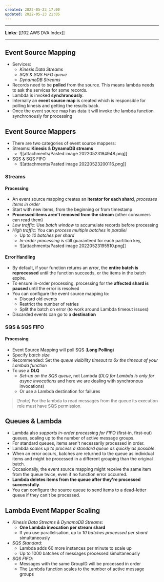 ```yaml
---
created: 2022-05-23 17:00
updated: 2022-05-23 21:05
---
```

---
**Links**: [[102 AWS DVA Index]]

---
## Event Source Mapping
- Services:
	- *Kinesis Data Streams*
	- *SQS & SQS FIFO queue*
	- *DynamoDB Streams*
- Records need to be **polled** from the source. This means lambda needs to ask the services for some records.
- Lambda is invoked **synchronously**.
- Internally an **event source map** is created which is responsible for polling kinesis and getting the results back.
- Once the event source map has data it will invoke the lambda function synchronously for processing

## Event Source Mappers
- There are two categories of event source mappers:
- Streams:  **Kinesis** & **DynamoDB streams**
	- ![[attachments/Pasted image 20220523194948.png]]
- SQS & SQS FIFO
	- ![[attachments/Pasted image 20220523200116.png]]

### Streams
#### Processing 
- An event source mapping creates an **iterator for each shard**, *processes items in order*
- Start with new items, from the beginning or from timestamp
- **Processed items aren't removed from the stream** (other consumers can read them)
- *Low traffic*: Use *batch window* to accumulate records before processing
- *High traffic*: You can *process multiple batches in parallel*
	- Up to *10 batches per shard*
	- *In-order processing* is still guaranteed for each partition key,
	- ![[attachments/Pasted image 20220523195510.png]]

#### Error Handling
- By default, if your function returns an *error*, the **entire batch is reprocessed** until the function succeeds, or the items in the batch expire.
- To ensure in-order processing, processing for the **affected shard is paused** until the error is resolved
- You can configure the event source mapping to:
	- Discard old events
	- Restrict the number of retries
	- Split the batch on error (to work around Lambda timeout issues)
- Discarded events can go to a **destination**

### SQS & SQS FIFO
#### Processing
- Event Source Mapping will poll SQS (**Long Polling**) 
- Specify *batch size*
- Recommended: Set the *queue visibility timeout to 6x the timeout of your Lambda function*
- To use a **DLQ**
	- *Set-up on the SQS queue*, not Lambda (*DLQ for Lambda is only for async invocations* and here we are dealing with synchronous invocations)
	- Or use a Lambda destination for failures

> [!note] For the lambda to read messages from the queue its execution role must have SQS permission.

## Queues & Lambda
- Lambda also *supports in-order processing for FIFO* (first-in, first-out) queues, scaling up to the number of active message groups.
- For standard queues, items aren't necessarily processed in order.
- Lambda *scales up to process a standard queue as quickly as possible*.
- When an error occurs, batches are returned to the queue as individual items and might be processed in a different grouping than the original batch.
- Occasionally, the event source mapping might receive the same item from the queue twice, even if no function error occurred.
- **Lambda deletes items from the queue after they're processed successfully**.
- You can configure the source queue to send items to a dead-letter queue if they can't be processed.

## Lambda Event Mapper Scaling
- *Kinesis Data Streams & DynamoDB Streams*:
	- **One Lambda invocation per stream shard**
	- If you use parallelisation, up to *10 batches processed per shard* simultaneously
- *SQS Standard*:
	- Lambda adds 60 more instances per minute to scale up
	- Up to 1000 batches of messages processed simultaneously
- *SQS FIFO*:
	- Messages with the same GroupID will be processed in order
	- The Lambda function scales to the number of active message groups